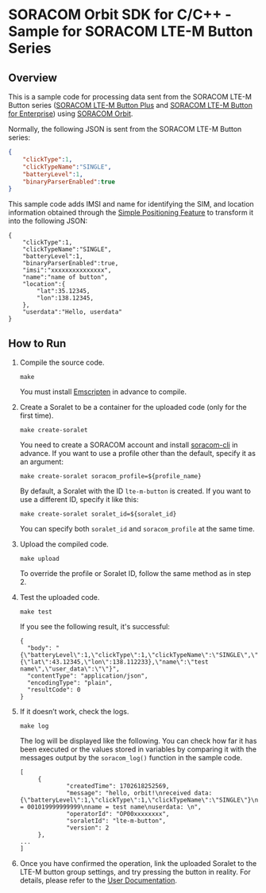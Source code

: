 # SORACOM Orbit SDK for C/C++ - Sample for SORACOM LTE-M Button Series

## Overview
This is a sample code for processing data sent from the SORACOM LTE-M Button series ([SORACOM LTE-M Button Plus](https://soracom.jp/store/5207/) and [SORACOM LTE-M Button for Enterprise](https://soracom.jp/store/5206/)) using [SORACOM Orbit](https://soracom.jp/services/orbit/).

Normally, the following JSON is sent from the SORACOM LTE-M Button series:

```json
{
    "clickType":1,
    "clickTypeName":"SINGLE",
    "batteryLevel":1,
    "binaryParserEnabled":true
}
```

This sample code adds IMSI and name for identifying the SIM, and location information obtained through the [Simple Positioning Feature](https://users.soracom.io/ja-jp/docs/air/get-location-info/#%e3%83%87%e3%83%90%e3%82%a4%e3%82%b9%e3%81%ae%e7%b0%a1%e6%98%93%e7%9a%84%e3%81%aa%e4%bd%8d%e7%bd%ae%e6%83%85%e5%a0%b1-%e7%b0%a1%e6%98%93%e4%bd%8d%e7%bd%ae%e6%b8%ac%e4%bd%8d%e6%a9%9f%e8%83%bd-%e3%82%92%e9%80%81%e4%bf%a1%e3%81%99%e3%82%8b-plan-km1-%e3%81%ae%e3%81%bf) to transform it into the following JSON:

```
{
    "clickType":1,
    "clickTypeName":"SINGLE",
    "batteryLevel":1,
    "binaryParserEnabled":true,
    "imsi":"xxxxxxxxxxxxxxx",
    "name":"name of button",
    "location":{
        "lat":35.12345,
        "lon":138.12345,
    },
    "userdata":"Hello, userdata"
}
```

## How to Run

1. Compile the source code.
   ```
   make
   ```
   You must install [Emscripten](https://emscripten.org/docs/getting_started/downloads.html) in advance to compile.

2. Create a Soralet to be a container for the uploaded code (only for the first time).
   ```
   make create-soralet
   ```
   You need to create a SORACOM account and install [soracom-cli](https://github.com/soracom/soracom-cli) in advance.
   If you want to use a profile other than the default, specify it as an argument:
   ```
   make create-soralet soracom_profile=${profile_name}
   ```
   By default, a Soralet with the ID `lte-m-button` is created. If you want to use a different ID, specify it like this:
   ```
   make create-soralet soralet_id=${soralet_id}
   ```
   You can specify both `soralet_id` and `soracom_profile` at the same time.

3. Upload the compiled code.
   ```
   make upload
   ```
   To override the profile or Soralet ID, follow the same method as in step 2.

4. Test the uploaded code.
   ```
   make test
   ```
   If you see the following result, it's successful:
   ```
   {
     "body": "{\"batteryLevel\":1,\"clickType\":1,\"clickTypeName\":\"SINGLE\",\"imsi\":\"001019999999999\",\"location\":{\"lat\":43.12345,\"lon\":138.112233},\"name\":\"test name\",\"user_data\":\"\"}",
     "contentType": "application/json",
     "encodingType": "plain",
     "resultCode": 0
   }
   ```

5. If it doesn’t work, check the logs.
   ```
   make log
   ```
   The log will be displayed like the following. You can check how far it has been executed or the values stored in variables by comparing it with the messages output by the `soracom_log()` function in the sample code.
   ```
   [
        {
                "createdTime": 1702618252569,
                "message": "hello, orbit!\nreceived data: {\"batteryLevel\":1,\"clickType\":1,\"clickTypeName\":\"SINGLE\"}\nimsi = 001019999999999\nname = test name\nuserdata: \n",
                "operatorId": "OP00xxxxxxxx",
                "soraletId": "lte-m-button",
                "version": 2
        },
   ...
   ]
   ```

6. Once you have confirmed the operation, link the uploaded Soralet to the LTE-M button group settings, and try pressing the button in reality. For details, please refer to the [User Documentation](https://developers.soracom.io/en/docs/orbit/configuration/).
